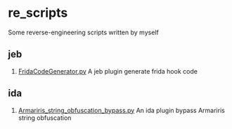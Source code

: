 # re_scripts
Some reverse-engineering scripts written by myself

## jeb

1. [FridaCodeGenerator.py](./jeb/FridaCodeGenerator.py) A jeb plugin generate frida hook code

## ida

1. [Armariris_string_obfuscation_bypass.py](./ida/Armariris_string_obfuscation_bypass.py) An ida plugin bypass Armariris string obfuscation
